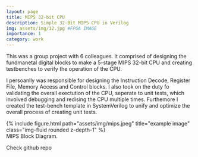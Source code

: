 ```yaml
---
layout: page
title: MIPS 32-bit CPU
description: Simple 32-Bit MIPS CPU in Verilog
img: assets/img/12.jpg #FPGA IMAGE
importance: 1
category: work
---
```


This was a group project with 6 colleagues. It comprised of designing the fundmanetal digital blocks to make a 5-stage MIPS 32-bit CPU and creating testbenches to verify the operation of the CPU.

I persoanlly was responsible for designing the Instruction Decode, Register File, Memory Access and Control blocks. I also took on the duty fo validating the overall exectution of the CPU, seperate to unit tests, which involved debugging and redising the CPU multiple times. Furthemore I created the test-bench template in SystemVerilog to unify and optimize the overall process of creating unit tests.

<div class="row">
    <div class="col-sm mt-3 mt-md-0">
        {% include figure.html path="assets/img/mips.jpeg" title="example image" class="img-fluid rounded z-depth-1" %}
    </div>
</div>

<div class="caption">
    MIPS Block Diagram. 
</div>

Check github repo